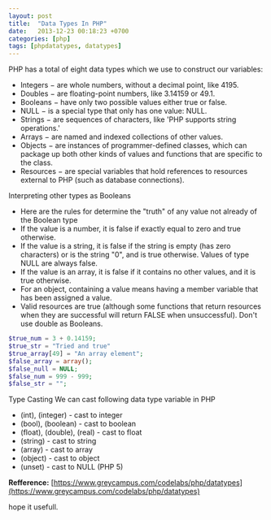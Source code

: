 ```yaml
---
layout: post
title:  "Data Types In PHP"
date:   2013-12-23 00:18:23 +0700
categories: [php]
tags: [phpdatatypes, datatypes]
---
```

PHP has a total of eight data types which we use to construct our variables:

* Integers − are whole numbers, without a decimal point, like 4195.
* Doubles − are floating-point numbers, like 3.14159 or 49.1.
* Booleans − have only two possible values either true or false.
* NULL − is a special type that only has one value: NULL.
* Strings − are sequences of characters, like 'PHP supports string operations.'
* Arrays − are named and indexed collections of other values.
* Objects − are instances of programmer-defined classes, which can package up both other kinds of values and functions that are specific to the class.
* Resources − are special variables that hold references to resources external to PHP (such as database connections).

Interpreting other types as Booleans
* Here are the rules for determine the "truth" of any value not already of the Boolean type
* If the value is a number, it is false if exactly equal to zero and true otherwise. 
* If the value is a string, it is false if the string is empty (has zero characters) or is the string "0", and is true otherwise. Values of type NULL are always false.
* If the value is an array, it is false if it contains no other values, and it is true otherwise. 
* For an object, containing a value means having a member variable that has been assigned a value.
* Valid resources are true (although some functions that return resources when they are successful will return FALSE when unsuccessful). Don't use double as Booleans.
```php
$true_num = 3 + 0.14159;
$true_str = "Tried and true"
$true_array[49] = "An array element";
$false_array = array();
$false_null = NULL;
$false_num = 999 - 999;
$false_str = "";
```

Type Casting
We can cast following data type variable in PHP
* (int), (integer) - cast to integer
* (bool), (boolean) - cast to boolean
* (float), (double), (real) - cast to float
* (string) - cast to string
* (array) - cast to array
* (object) - cast to object
* (unset) - cast to NULL (PHP 5)

**Refference:** [https://www.greycampus.com/codelabs/php/datatypes](https://www.greycampus.com/codelabs/php/datatypes)

hope it usefull.